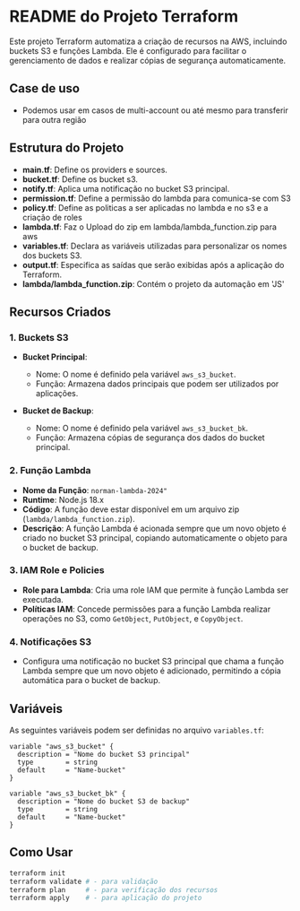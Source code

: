 # README do Projeto Terraform

Este projeto Terraform automatiza a criação de recursos na AWS, incluindo buckets S3 e funções Lambda. Ele é configurado para facilitar o gerenciamento de dados e realizar cópias de segurança automaticamente.

## Case de uso
- Podemos usar em casos de multi-account ou até mesmo para transferir para outra região

## Estrutura do Projeto

- **main.tf**: Define os providers e sources.
- **bucket.tf**: Define os bucket s3.
- **notify.tf**: Aplica uma notificação no bucket S3 principal.
- **permission.tf**: Define a permissão do lambda para comunica-se com S3
- **policy.tf**: Define as politicas a ser aplicadas no lambda e no s3 e a criação de roles
- **lambda.tf**: Faz o Upload do zip em lambda/lambda_function.zip para aws
- **variables.tf**: Declara as variáveis utilizadas para personalizar os nomes dos buckets S3.
- **output.tf**: Especifica as saídas que serão exibidas após a aplicação do Terraform.
- **lambda/lambda_function.zip**: Contém o projeto da automação em 'JS'

## Recursos Criados

### 1. Buckets S3

- **Bucket Principal**: 
  - Nome: O nome é definido pela variável `aws_s3_bucket`.
  - Função: Armazena dados principais que podem ser utilizados por aplicações.

- **Bucket de Backup**: 
  - Nome: O nome é definido pela variável `aws_s3_bucket_bk`.
  - Função: Armazena cópias de segurança dos dados do bucket principal.

### 2. Função Lambda

- **Nome da Função**: `norman-lambda-2024"`
- **Runtime**: Node.js 18.x
- **Código**: A função deve estar disponível em um arquivo zip (`lambda/lambda_function.zip`).
- **Descrição**: A função Lambda é acionada sempre que um novo objeto é criado no bucket S3 principal, copiando automaticamente o objeto para o bucket de backup.

### 3. IAM Role e Policies

- **Role para Lambda**: Cria uma role IAM que permite à função Lambda ser executada.
- **Políticas IAM**: Concede permissões para a função Lambda realizar operações no S3, como `GetObject`, `PutObject`, e `CopyObject`.

### 4. Notificações S3

- Configura uma notificação no bucket S3 principal que chama a função Lambda sempre que um novo objeto é adicionado, permitindo a cópia automática para o bucket de backup.

## Variáveis

As seguintes variáveis podem ser definidas no arquivo `variables.tf`:

```hcl
variable "aws_s3_bucket" {
  description = "Nome do bucket S3 principal"
  type        = string
  default     = "Name-bucket"
}

variable "aws_s3_bucket_bk" {
  description = "Nome do bucket S3 de backup"
  type        = string
  default     = "Name-bucket"
}
```
## Como Usar

   ```bash
   terraform init
   terraform validate # - para validação
   terraform plan     # - para verificação dos recursos
   terraform apply    # - para aplicação do projeto
```